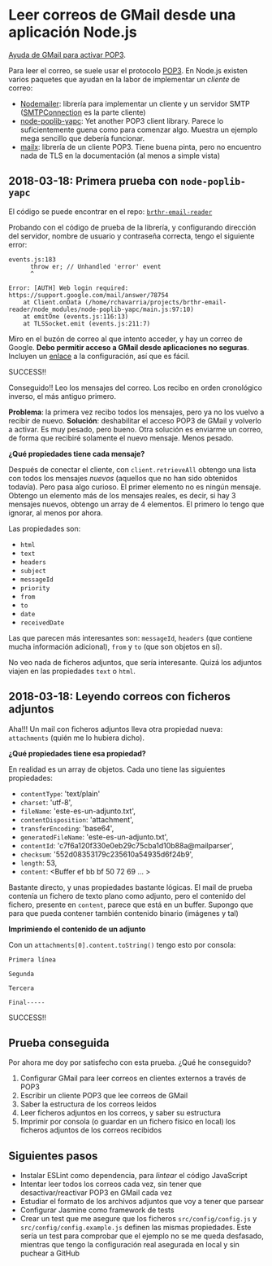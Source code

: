 # Leer correos de GMail desde una aplicación Node.js

[Ayuda de GMail para activar POP3](https://support.google.com/mail/answer/7104828?hl=en).

Para leer el correo, se suele usar el protocolo [POP3](https://en.wikipedia.org/wiki/Post_Office_Protocol). En Node.js existen varios paquetes que ayudan en la labor de implementar un *cliente* de correo:

- [Nodemailer](https://nodemailer.com): librería para implementar un cliente y un servidor SMTP ([SMTPConnection](https://nodemailer.com/extras/smtp-connection/) es la parte cliente)
- [node-poplib-yapc](https://www.npmjs.com/package/node-poplib-yapc): Yet another POP3 client library. Parece lo suficientemente guena como para comenzar algo. Muestra un ejemplo mega sencillo que debería funcionar.
- [mailx](https://www.npmjs.com/package/mailx): librería de un cliente POP3. Tiene buena pinta, pero no encuentro nada de TLS en la documentación (al menos a simple vista)

## 2018-03-18: Primera prueba con `node-poplib-yapc`

El código se puede encontrar en el repo: [`brthr-email-reader`](https://github.com/rchavarria/brthr-email-reader)

Probando con el código de prueba de la librería, y configurando dirección del servidor, nombre de usuario y contraseña correcta, tengo el siguiente error:

```
events.js:183
      throw er; // Unhandled 'error' event
      ^

Error: [AUTH] Web login required: https://support.google.com/mail/answer/78754
    at Client.onData (/home/rchavarria/projects/brthr-email-reader/node_modules/node-poplib-yapc/main.js:97:10)
    at emitOne (events.js:116:13)
    at TLSSocket.emit (events.js:211:7)
```

Miro en el buzón de correo al que intento acceder, y hay un correo de Google. **Debo permitir acceso a GMail desde aplicaciones no seguras**. Incluyen un [enlace](https://myaccount.google.com/lesssecureapps?rfn=27&rfnc=1&eid=8297942425781677910&et=0&asae=2&pli=1) a la configuración, así que es fácil.

SUCCESS!!

Conseguido!! Leo los mensajes del correo. Los recibo en orden cronológico inverso, el más antiguo primero.

**Problema**: la primera vez recibo todos los mensajes, pero ya no los vuelvo a recibir de nuevo. **Solución**: deshabilitar el acceso POP3 de GMail y volverlo a activar. Es muy pesado, pero bueno. Otra solución es enviarme un correo, de forma que recibiré solamente el nuevo mensaje. Menos pesado.

**¿Qué propiedades tiene cada mensaje?**

Después de conectar el cliente, con `client.retrieveAll` obtengo una lista con todos los mensajes *nuevos* (aquellos que no han sido obtenidos todavía). Pero pasa algo curioso. El primer elemento no es ningún mensaje. Obtengo un elemento más de los mensajes reales, es decir, si hay 3 mensajes nuevos, obtengo un array de 4 elementos. El primero lo tengo que ignorar, al menos por ahora.

Las propiedades son:

- `html`
- `text`
- `headers`
- `subject`
- `messageId`
- `priority`
- `from`
- `to`
- `date`
- `receivedDate`

Las que parecen más interesantes son: `messageId`, `headers` (que contiene mucha información adicional), `from` y `to` (que son objetos en sí).

No veo nada de ficheros adjuntos, que sería interesante. Quizá los adjuntos viajen en las propiedades `text` o `html`.

## 2018-03-18: Leyendo correos con ficheros adjuntos

Aha!!! Un mail con ficheros adjuntos lleva otra propiedad nueva: `attachments` (quién me lo hubiera dicho).

**¿Qué propiedades tiene esa propiedad?**

En realidad es un array de objetos. Cada uno tiene las siguientes propiedades:

- `contentType`: 'text/plain'
- `charset`: 'utf-8',
- `fileName`: 'este-es-un-adjunto.txt',
- `contentDisposition`: 'attachment',
- `transferEncoding`: 'base64',
- `generatedFileName`: 'este-es-un-adjunto.txt',
- `contentId`: 'c7f6a120f330e0eb29c75cba1d10b88a@mailparser',
- `checksum`: '552d08353179c235610a54935d6f24b9',
- `length`: 53,
- `content`: <Buffer ef bb bf 50 72 69 ... >

Bastante directo, y unas propiedades bastante lógicas. El mail de prueba contenía un fichero de texto plano como adjunto, pero el contenido del fichero, presente en `content`, parece que está en un buffer. Supongo que para que pueda contener también contenido binario (imágenes y tal)

**Imprimiendo el contenido de un adjunto**

Con un `attachments[0].content.toString()` tengo esto por consola:

```
Primera línea

Segunda

Tercera

Final-----
```

SUCCESS!!

## Prueba conseguida

Por ahora me doy por satisfecho con esta prueba. ¿Qué he conseguido?

1. Configurar GMail para leer correos en clientes externos a través de POP3
2. Escribir un cliente POP3 que lee correos de GMail
3. Saber la estructura de los correos leidos
4. Leer ficheros adjuntos en los correos, y saber su estructura
5. Imprimir por consola (o guardar en un fichero físico en local) los ficheros adjuntos de los correos recibidos

## Siguientes pasos

- Instalar ESLint como dependencia, para *lintear* el código JavaScript
- Intentar leer todos los correos cada vez, sin tener que desactivar/reactivar POP3 en GMail cada vez
- Estudiar el formato de los archivos adjuntos que voy a tener que parsear
- Configurar Jasmine como framework de tests
- Crear un test que me asegure que los ficheros `src/config/config.js` y `src/config/config.example.js` definen las mismas propiedades. Este sería un test para comprobar que el ejemplo no se me queda desfasado, mientras que tengo la configuración real asegurada en local y sin puchear a GitHub
